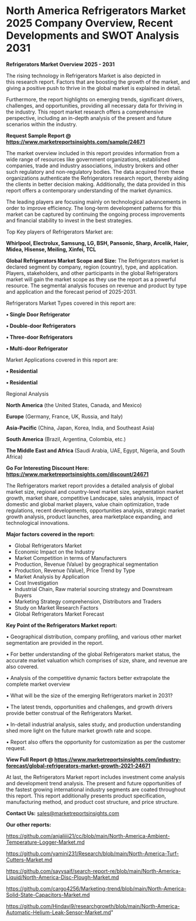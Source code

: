 # North America Refrigerators Market 2025 Company Overview, Recent Developments and SWOT Analysis 2031

<Strong> Refrigerators Market Overview 2025 - 2031</strong>

The rising technology in Refrigerators Market is also depicted in this research report. Factors that are boosting the growth of the market, and giving a positive push to thrive in the global market is explained in detail.

Furthermore, the report highlights on emerging trends, significant drivers, challenges, and opportunities, providing all necessary data for thriving in the industry. This report market research offers a comprehensive perspective, including an in-depth analysis of the present and future scenarios within the industry.

<strong>Request Sample Report @ <a href=https://www.marketreportsinsights.com/sample/24671>https://www.marketreportsinsights.com/sample/24671</a></strong>

The market overview included in this report provides information from a wide range of resources like government organizations, established companies, trade and industry associations, industry brokers and other such regulatory and non-regulatory bodies. The data acquired from these organizations authenticate the Refrigerators research report, thereby aiding the clients in better decision making. Additionally, the data provided in this report offers a contemporary understanding of the market dynamics.

The leading players are focusing mainly on technological advancements in order to improve efficiency. The long-term development patterns for this market can be captured by continuing the ongoing process improvements and financial stability to invest in the best strategies.

Top Key players of Refrigerators Market are:

<strong>Whirlpool, Electrolux, Samsung, LG, BSH, Pansonic, Sharp, Arcelik, Haier, Midea, Hisense, Meiling, Xinfei, TCL</strong>

<strong><b>Global Refrigerators Market Scope and Size:</b></strong>
The Refrigerators market is declared segment by company, region (country), type, and application. Players, stakeholders, and other participants in the global Refrigerators market will gain the market scope as they use the report as a powerful resource. The segmental analysis focuses on revenue and product by type and application and the forecast period of 2025-2031.

Refrigerators Market Types covered in this report are:

<strong>• Single Door Refrigerator

• Double-door Refrigerators

• Three-door Refrigerators

• Multi-door Refrigerator</strong>

Market Applications covered in this report are:

<strong>• Residential

• Residential</strong> 

Regional Analysis

<strong>North America</strong> (the United States, Canada, and Mexico)

<strong>Europe</strong> (Germany, France, UK, Russia, and Italy)

<strong>Asia-Pacific</strong> (China, Japan, Korea, India, and Southeast Asia)

<strong>South America</strong> (Brazil, Argentina, Colombia, etc.)

<strong>The Middle East and Africa</strong> (Saudi Arabia, UAE, Egypt, Nigeria, and South Africa)

<strong>Go For Interesting Discount Here: <a href=https://www.marketreportsinsights.com/discount/24671>https://www.marketreportsinsights.com/discount/24671</a></strong>

The Refrigerators market report provides a detailed analysis of global market size, regional and country-level market size, segmentation market growth, market share, competitive Landscape, sales analysis, impact of domestic and global market players, value chain optimization, trade regulations, recent developments, opportunities analysis, strategic market growth analysis, product launches, area marketplace expanding, and technological innovations.

<strong><b>Major factors covered in the report:</b></strong>
<ul>
  <li>Global Refrigerators Market </li>
  <li>Economic Impact on the Industry</li>
  <li>Market Competition in terms of Manufacturers</li>
  <li>Production, Revenue (Value) by geographical segmentation</li>
  <li>Production, Revenue (Value), Price Trend by Type</li>
  <li>Market Analysis by Application</li>
  <li>Cost Investigation</li>
  <li>Industrial Chain, Raw material sourcing strategy and Downstream Buyers</li>
  <li>Marketing Strategy comprehension, Distributors and Traders</li>
  <li>Study on Market Research Factors</li>
  <li>Global Refrigerators Market Forecast</li>
</ul>

<strong><b>Key Point of the Refrigerators Market report:</b></strong>

• Geographical distribution, company profiling, and various other market segmentation are provided in the report.

• For better understanding of the global Refrigerators market status, the accurate market valuation which comprises of size, share, and revenue are also covered.

• Analysis of the competitive dynamic factors better extrapolate the complete market overview

• What will be the size of the emerging Refrigerators market in 2031?

• The latest trends, opportunities and challenges, and growth drivers provide better construal of the Refrigerators Market.

• In-detail industrial analysis, sales study, and production understanding shed more light on the future market growth rate and scope.

• Report also offers the opportunity for customization as per the customer request.

<strong><b>View Full Report @ <a href=https://www.marketreportsinsights.com/industry-forecast/global-refrigerators-market-growth-2021-24671>https://www.marketreportsinsights.com/industry-forecast/global-refrigerators-market-growth-2021-24671</a></b></strong>


At last, the Refrigerators Market report includes investment come analysis and development trend analysis. The present and future opportunities of the fastest growing international industry segments are coated throughout this report. This report additionally presents product specification, manufacturing method, and product cost structure, and price structure.

<strong>Contact Us:</strong>
sales@marketreportsinsights.com

<strong>Our other reports:</strong>

<a href=https://github.com/anjaliiii21/cc/blob/main/North-America-Ambient-Temperature-Logger-Market.md>https://github.com/anjaliiii21/cc/blob/main/North-America-Ambient-Temperature-Logger-Market.md</a>

<a href=https://github.com/yamini231/Research/blob/main/North-America-Turf-Cutters-Market.md>https://github.com/yamini231/Research/blob/main/North-America-Turf-Cutters-Market.md</a>

<a href=https://github.com/sayysaif/search-report-re/blob/main/North-America-Liquid/North-America-Disc-Plough-Market.md>https://github.com/sayysaif/search-report-re/blob/main/North-America-Liquid/North-America-Disc-Plough-Market.md</a>

<a href=https://github.com/cargo4256/Marketing-trend/blob/main/North-America-Solid-State-Capacitors-Market.md>https://github.com/cargo4256/Marketing-trend/blob/main/North-America-Solid-State-Capacitors-Market.md</a>

<a href=https://github.com/Hindavi9/researchgrowth/blob/main/North-America-Automatic-Helium-Leak-Sensor-Market.md>https://github.com/Hindavi9/researchgrowth/blob/main/North-America-Automatic-Helium-Leak-Sensor-Market.md</a>"
